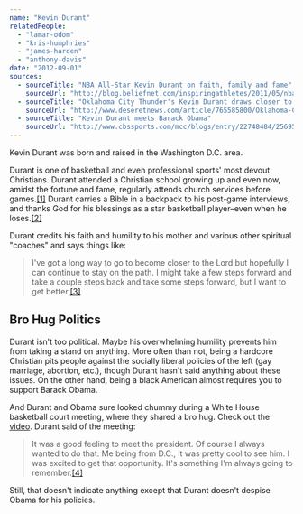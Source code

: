 ```yaml
---
name: "Kevin Durant"
relatedPeople:
  - "lamar-odom"
  - "kris-humphries"
  - "james-harden"
  - "anthony-davis"
date: "2012-09-01"
sources:
  - sourceTitle: "NBA All-Star Kevin Durant on faith, family and fame"
    sourceUrl: "http://blog.beliefnet.com/inspiringathletes/2011/05/nba-all-star-kevin-durant-on-faith-family-and-fame.html"
  - sourceTitle: "Oklahoma City Thunder's Kevin Durant draws closer to God"
    sourceUrl: "http://www.deseretnews.com/article/765585800/Oklahoma-City-Thunders-Kevin-Durant-draws-closer-to-God.html"
  - sourceTitle: "Kevin Durant meets Barack Obama"
    sourceUrl: "http://www.cbssports.com/mcc/blogs/entry/22748484/25695375"
---
```


Kevin Durant was born and raised in the Washington D.C. area.

Durant is one of basketball and even professional sports' most devout Christians. Durant attended a Christian school growing up and even now, amidst the fortune and fame, regularly attends church services before games.<a class="source-citation" href="#http://blog.beliefnet.com/inspiringathletes/2011/05/nba-all-star-kevin-durant-on-faith-family-and-fame.html" title="NBA All-Star Kevin Durant on faith, family and fame">[1]</a> Durant carries a Bible in a backpack to his post-game interviews, and thanks God for his blessings as a star basketball player–even when he loses.<a class="source-citation" href="#http://www.deseretnews.com/article/765585800/Oklahoma-City-Thunders-Kevin-Durant-draws-closer-to-God.html" title="Oklahoma City Thunder&apos;s Kevin Durant draws closer to God">[2]</a>

Durant credits his faith and humility to his mother and various other spiritual "coaches" and says things like:

>I've got a long way to go to become closer to the Lord but hopefully I can continue to stay on the path. I might take a few steps forward and take a couple steps back and take some steps forward, but I want to get better.<a class="source-citation" href="#http://blog.beliefnet.com/inspiringathletes/2011/05/nba-all-star-kevin-durant-on-faith-family-and-fame.html" title="NBA All-Star Kevin Durant on faith, family and fame">[3]</a>

## 

## Bro Hug Politics

Durant isn't too political. Maybe his overwhelming humility prevents him from taking a stand on anything. More often than not, being a hardcore Christian pits people against the socially liberal policies of the left (gay marriage, abortion, etc.), though Durant hasn't said anything about these issues. On the other hand, being a black American almost requires you to support Barack Obama.

And Durant and Obama sure looked chummy during a White House basketball court meeting, where they shared a bro hug. Check out the [video](http://www.terezowens.com/obama-and-kevin-durant-hug-like-bros/). Durant said of the meeting:

>It was a good feeling to meet the president. Of course I always wanted to do that. Me being from D.C., it was pretty cool to see him. I was excited to get that opportunity. It's something I'm always going to remember.<a class="source-citation" href="#http://www.cbssports.com/mcc/blogs/entry/22748484/25695375" title="Kevin Durant meets Barack Obama">[4]</a>

Still, that doesn't indicate anything except that Durant doesn't despise Obama for his policies.